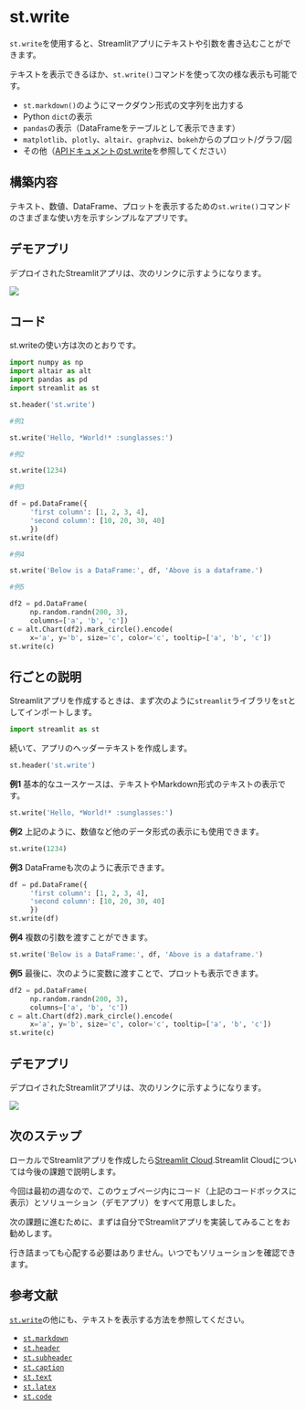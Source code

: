 # st.write

`st.write`を使用すると、Streamlitアプリにテキストや引数を書き込むことができます。

テキストを表示できるほか、`st.write()`コマンドを使って次の様な表示も可能です。

- `st.markdown()`のようにマークダウン形式の文字列を出力する
- Python `dict`の表示
- `pandas`の表示（DataFrameをテーブルとして表示できます）
- `matplotlib`、`plotly`、`altair`、`graphviz`、`bokeh`からのプロット/グラフ/図
- その他（[APIドキュメントのst.write](https://docs.streamlit.io/library/api-reference/write-magic/st.write)を参照してください）

## 構築内容

テキスト、数値、DataFrame、プロットを表示するための`st.write()`コマンドのさまざまな使い方を示すシンプルなアプリです。

## デモアプリ

デプロイされたStreamlitアプリは、次のリンクに示すようになります。

[![](https://static.streamlit.io/badges/streamlit_badge_black_white.svg)](https://share.streamlit.io/dataprofessor/st.write/ "Streamlitアプリ")

## コード

st.writeの使い方は次のとおりです。

```python
import numpy as np
import altair as alt
import pandas as pd
import streamlit as st

st.header('st.write')

#例1

st.write('Hello, *World!* :sunglasses:')

#例2

st.write(1234)

#例3

df = pd.DataFrame({
     'first column': [1, 2, 3, 4],
     'second column': [10, 20, 30, 40]
     })
st.write(df)

#例4

st.write('Below is a DataFrame:', df, 'Above is a dataframe.')

#例5

df2 = pd.DataFrame(
     np.random.randn(200, 3),
     columns=['a', 'b', 'c'])
c = alt.Chart(df2).mark_circle().encode(
     x='a', y='b', size='c', color='c', tooltip=['a', 'b', 'c'])
st.write(c)
```

## 行ごとの説明

Streamlitアプリを作成するときは、まず次のように`streamlit`ライブラリを`st`としてインポートします。

```python
import streamlit as st
```

続いて、アプリのヘッダーテキストを作成します。

```python
st.header('st.write')
```

**例1** 基本的なユースケースは、テキストやMarkdown形式のテキストの表示です。

```python
st.write('Hello, *World!* :sunglasses:')
```

**例2** 上記のように、数値など他のデータ形式の表示にも使用できます。

```python
st.write(1234)
```

**例3** DataFrameも次のように表示できます。

```python
df = pd.DataFrame({
     'first column': [1, 2, 3, 4],
     'second column': [10, 20, 30, 40]
     })
st.write(df)
```

**例4** 複数の引数を渡すことができます。

```python
st.write('Below is a DataFrame:', df, 'Above is a dataframe.')
```

**例5** 最後に、次のように変数に渡すことで、プロットも表示できます。

```python
df2 = pd.DataFrame(
     np.random.randn(200, 3),
     columns=['a', 'b', 'c'])
c = alt.Chart(df2).mark_circle().encode(
     x='a', y='b', size='c', color='c', tooltip=['a', 'b', 'c'])
st.write(c)
```

## デモアプリ

デプロイされたStreamlitアプリは、次のリンクに示すようになります。

[![](https://static.streamlit.io/badges/streamlit_badge_black_white.svg)](https://share.streamlit.io/dataprofessor/st.write/ "Streamlitアプリ")

## 次のステップ

ローカルでStreamlitアプリを作成したら[Streamlit Cloud](https://streamlit.io/cloud).Streamlit Cloudについては今後の課題で説明します。

今回は最初の週なので、このウェブページ内にコード（上記のコードボックスに表示）とソリューション（デモアプリ）をすべて用意しました。

次の課題に進むために、まずは自分でStreamlitアプリを実装してみることをお勧めします。

行き詰まっても心配する必要はありません。いつでもソリューションを確認できます。

## 参考文献

[`st.write`](https://docs.streamlit.io/library/api-reference/write-magic/st.write)の他にも、テキストを表示する方法を参照してください。

- [`st.markdown`](https://docs.streamlit.io/library/api-reference/text/st.markdown)
- [`st.header`](https://docs.streamlit.io/library/api-reference/text/st.header)
- [`st.subheader`](https://docs.streamlit.io/library/api-reference/text/st.subheader)
- [`st.caption`](https://docs.streamlit.io/library/api-reference/text/st.caption)
- [`st.text`](https://docs.streamlit.io/library/api-reference/text/st.text)
- [`st.latex`](https://docs.streamlit.io/library/api-reference/text/st.latex)
- [`st.code`](https://docs.streamlit.io/library/api-reference/text/st.code)
